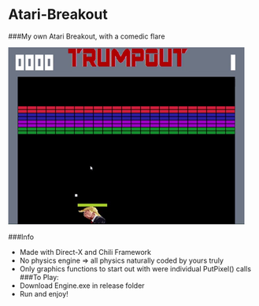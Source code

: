 # Atari-Breakout
###My own Atari Breakout, with a comedic flare

![](breakoutGif.gif)

###Info
- Made with Direct-X and Chili Framework
- No physics engine => all physics naturally coded by yours truly
- Only graphics functions to start out with were individual PutPixel() calls
###To Play:
- Download Engine.exe in release folder
- Run and enjoy!
